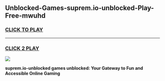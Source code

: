 
## Unblocked-Games-suprem.io-unblocked-Play-Free-mwuhd
<h3>
<a href="https://premium76.site?title=suprem.io-unblocked&ref=20M">CLICK TO PLAY</a></h3>
<hr>

<h3>
<a href="https://premium76.site?title=suprem.io-unblocked&ref=20M">CLICK 2 PLAY</a>
  
</h3>

<a href="https://premium76.site?title=suprem.io-unblocked&ref=19M"><img src="https://clearcache.store/games.png"></a>


**suprem.io-unblocked games unblocked: Your Gateway to Fun and Accessible Online Gaming**
